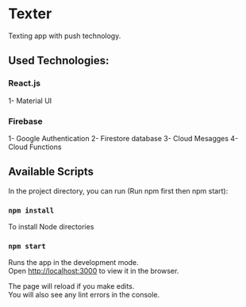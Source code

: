 # Texter
Texting app with push technology.

## Used Technologies:
### React.js
1- Material UI
### Firebase
1- Google Authentication
2- Firestore database
3- Cloud Mesagges
4- Cloud Functions

## Available Scripts

In the project directory, you can run (Run npm first then npm start):

### `npm install`

To install Node directories

### `npm start`

Runs the app in the development mode.\
Open [http://localhost:3000](http://localhost:3000) to view it in the browser.

The page will reload if you make edits.\
You will also see any lint errors in the console.
